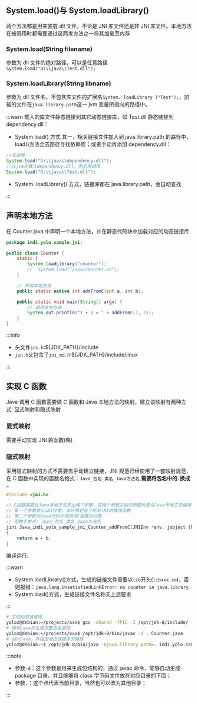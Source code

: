 ## System.load()与 System.loadLibrary()

两个方法都是用来装载 dll 文件，不论是 JNI 库文件还是非 JNI 库文件。本地方法在被调用时都需要通过这两发方法之一将其加载至内存

### System.load(String filename)

参数为 dll 文件的绝对路径，可以是任意路径`System.load("D:\\java\\Test.dll");`

### System.loadLibrary(String libname)

参数为 dll 文件名，不包含库文件的扩展名`System. loadLibrary ("Test");`，加载的文件在`java.library.path`这一 jvm 变量所指向的路径中。

:::warn
载入的库文件静态链接到其它动态链接库，如 Test.dll 静态链接到 dependency.dll：

- System.load() 方式
  其一，相关链接文件加入到 java.library.path 的路径中，load()方法会去路径寻找依赖库；或者手动再添加 dependency.dll：

```java
//先调用
System.load("D:\\java\\dependency.dll");
//让jvm先载入dependency.dll，然后再调用
System.load("D:\\java\\Test.dll");
```

- System. loadLibrary() 方式，链接库都在 java.library.path，会自动查找

:::

## 声明本地方法

在 Counter.java 中声明一个本地方法，并在静态代码块中加载对应的动态链接库

```java
package indi.yolo.sample.jni;

public class Counter {
    static {
        System.loadLibrary("counter");
        //  System.load("/xxx/counter.so");
    }

    // 声明本地方法
    public static native int addFromC(int a, int b);

    public static void main(String[] argv) {
        // 调用本地方法
        System.out.println("1 + 2 = " + addFromC(1, 2));
    }
}
```

:::info

- 头文件`jni.h`:${JDK_PATH}/include
- `jin.h`又包含了`jni_md.h`:${JDK_PATH}/include/linux

:::

## 实现 C 函数

Java 调用 C 函数需要做 C 函数和 Java 本地方法的映射，建立该映射有两种方式: 显式映射和隐式映射

### 显式映射

需要手动实现 JNI 的函数(略)

### 隐式映射

采用隐式映射的方式不需要去手动建立链接，JNI 规范已经使用了一套映射规范，在 C 函数中实现的函数名格式：`Java_包名_类名_Java方法名`,**需要将包名中的`.`换成`_`**

```c
#include <jni.h>

// C函数需要比Java本地方法多出两个参数，这两个参数之后的参数列表与Java本地方法保持一致
// 第一个参数表示JNI环境，该环境封装了所有JNI的操作函数
// 第二个参数为Java代码中调用该C函数的对象
// 函数名格式: Java_包名_类名_Java方法名
jint Java_indi_yolo_sample_jni_Counter_addFromC(JNIEnv *env, jobject thiz, jint a, jint b)
{
    return a + b;
}
```

编译运行:

:::warn

- System.loadLibrary()方式，生成的链接文件需要以`lib`开头(`libxxx.so`)，否则报错：`java.lang.UnsatisfiedLinkError: no counter in java.library.`
- System.load()方式，生成链接文件名称无上述要求

:::

```bash
# 生成动态链接库
yoloz@debian:~/projects/xxx$ gcc -shared -fPIC -I /opt/jdk-8/include/ -I /opt/jdk-8/include/linux/  -o libcounter.so counter.c
# 编译Java并生成完整包名路径
yoloz@debian:~/projects/xxx$ /opt/jdk-8/bin/javac -d . Counter.java
# 运行Java，并指定动态链接库的路径
yoloz@debian:~$ /opt/jdk-8/bin/java -Djava.library.path=. indi.yolo.sample.jni.Counter
```

:::note

- 参数`-d`：这个参数是用来生成包结构的，通过 javac 命令，能够自动生成 package 目录，并且能够将 class 字节码文件放在对应目录的下面；
- 参数`.`：这个点代表当前目录，当然也可以改为其他目录；

:::
